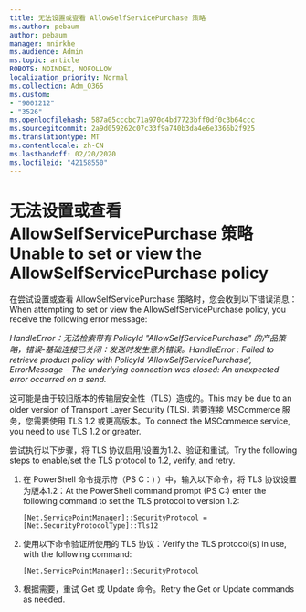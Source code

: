 ```yaml
---
title: 无法设置或查看 AllowSelfServicePurchase 策略
ms.author: pebaum
author: pebaum
manager: mnirkhe
ms.audience: Admin
ms.topic: article
ROBOTS: NOINDEX, NOFOLLOW
localization_priority: Normal
ms.collection: Adm_O365
ms.custom:
- "9001212"
- "3526"
ms.openlocfilehash: 587a05cccbc71a970d4bd7723bff0df0c3b64ccc
ms.sourcegitcommit: 2a9d059262c07c33f9a740b3da4e6e3366b2f925
ms.translationtype: MT
ms.contentlocale: zh-CN
ms.lasthandoff: 02/20/2020
ms.locfileid: "42158550"
---
```

# <a name="unable-to-set-or-view-the-allowselfservicepurchase-policy"></a><span data-ttu-id="61296-102">无法设置或查看 AllowSelfServicePurchase 策略</span><span class="sxs-lookup"><span data-stu-id="61296-102">Unable to set or view the AllowSelfServicePurchase policy</span></span>

<span data-ttu-id="61296-103">在尝试设置或查看 AllowSelfServicePurchase 策略时，您会收到以下错误消息：</span><span class="sxs-lookup"><span data-stu-id="61296-103">When attempting to set or view the AllowSelfServicePurchase policy, you receive the following error message:</span></span>

<span data-ttu-id="61296-104">*HandleError：无法检索带有 PolicyId "AllowSelfServicePurchase" 的产品策略，错误-基础连接已关闭：发送时发生意外错误。*</span><span class="sxs-lookup"><span data-stu-id="61296-104">*HandleError : Failed to retrieve product policy with PolicyId 'AllowSelfServicePurchase', ErrorMessage - The underlying connection was closed: An unexpected error occurred on a send.*</span></span>

<span data-ttu-id="61296-105">这可能是由于较旧版本的传输层安全性（TLS）造成的。</span><span class="sxs-lookup"><span data-stu-id="61296-105">This may be due to an older version of Transport Layer Security (TLS).</span></span> <span data-ttu-id="61296-106">若要连接 MSCommerce 服务，您需要使用 TLS 1.2 或更高版本。</span><span class="sxs-lookup"><span data-stu-id="61296-106">To connect the MSCommerce service, you need to use TLS 1.2 or greater.</span></span>  

<span data-ttu-id="61296-107">尝试执行以下步骤，将 TLS 协议启用/设置为1.2、验证和重试。</span><span class="sxs-lookup"><span data-stu-id="61296-107">Try the following steps to enable/set the TLS protocol to 1.2, verify, and retry.</span></span>
 1. <span data-ttu-id="61296-108">在 PowerShell 命令提示符（PS C：\) ）中，输入以下命令，将 TLS 协议设置为版本1.2：</span><span class="sxs-lookup"><span data-stu-id="61296-108">At the PowerShell command prompt (PS C:\) enter the following command to set the TLS protocol to version 1.2:</span></span>

    `[Net.ServicePointManager]::SecurityProtocol = [Net.SecurityProtocolType]::Tls12`

2. <span data-ttu-id="61296-109">使用以下命令验证所使用的 TLS 协议：</span><span class="sxs-lookup"><span data-stu-id="61296-109">Verify the TLS protocol(s) in use, with the following command:</span></span>

    `[Net.ServicePointManager]::SecurityProtocol` 

3. <span data-ttu-id="61296-110">根据需要，重试 Get 或 Update 命令。</span><span class="sxs-lookup"><span data-stu-id="61296-110">Retry the Get or Update commands as needed.</span></span>

